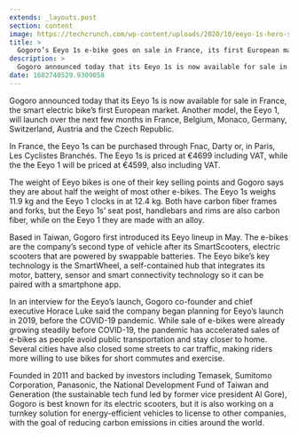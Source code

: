 ```yaml
--- 
extends: _layouts.post 
section: content 
image: https://techcrunch.com/wp-content/uploads/2020/10/eeyo-1s-hero-shot.jpg?w=711 
title: > 
  Gogoro’s Eeyo 1s e-bike goes on sale in France, its first European market – TechCrunch 
description: > 
  Gogoro announced today that its Eeyo 1s is now available for sale in France, the smart electric bike’s first European market.In France, the Eeyo 1s can be purchased through Fnac, Darty or, in Paris, Les Cyclistes Branchés.The Eeyo 1s is priced at €4699 including VAT, while the the Eeyo 1 will be priced at €4599, also including VAT.The Eeyo 1s weighs 11.9 kg and the Eeyo 1 clocks in at 12.4 kg.Both have carbon fiber frames and forks, but the Eeyo 1s’ seat post, handlebars and rims are also carbon fiber, while on the Eeyo 1 they are made with an alloy. 
date: 1602740529.9309058 
--- 
```

Gogoro announced today that its Eeyo 1s is now available for sale in France, the smart electric bike’s first European market. Another model, the Eeyo 1, will launch over the next few months in France, Belgium, Monaco, Germany, Switzerland, Austria and the Czech Republic.

In France, the Eeyo 1s can be purchased through Fnac, Darty or, in Paris, Les Cyclistes Branchés. The Eeyo 1s is priced at €4699 including VAT, while the the Eeyo 1 will be priced at €4599, also including VAT.

The weight of Eeyo bikes is one of their key selling points and Gogoro says they are about half the weight of most other e-bikes. The Eeyo 1s weighs 11.9 kg and the Eeyo 1 clocks in at 12.4 kg. Both have carbon fiber frames and forks, but the Eeyo 1s’ seat post, handlebars and rims are also carbon fiber, while on the Eeyo 1 they are made with an alloy.

Based in Taiwan, Gogoro first introduced its Eeyo lineup in May. The e-bikes are the company’s second type of vehicle after its SmartScooters, electric scooters that are powered by swappable batteries. The Eeyo bike’s key technology is the SmartWheel, a self-contained hub that integrates its motor, battery, sensor and smart connectivity technology so it can be paired with a smartphone app.

In an interview for the Eeyo’s launch, Gogoro co-founder and chief executive Horace Luke said the company began planning for Eeyo’s launch in 2019, before the COVID-19 pandemic. While sale of e-bikes were already growing steadily before COVID-19, the pandemic has accelerated sales of e-bikes as people avoid public transportation and stay closer to home. Several cities have also closed some streets to car traffic, making riders more willing to use bikes for short commutes and exercise.

Founded in 2011 and backed by investors including Temasek, Sumitomo Corporation, Panasonic, the National Development Fund of Taiwan and Generation (the sustainable tech fund led by former vice president Al Gore), Gogoro is best known for its electric scooters, but it is also working on a turnkey solution for energy-efficient vehicles to license to other companies, with the goal of reducing carbon emissions in cities around the world.